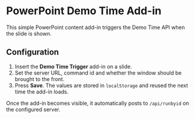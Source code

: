 # PowerPoint Demo Time Add-in

This simple PowerPoint content add-in triggers the Demo Time API when the slide is shown.

## Configuration

1. Insert the **Demo Time Trigger** add-in on a slide.
2. Set the server URL, command id and whether the window should be brought to the front.
3. Press **Save**. The values are stored in `localStorage` and reused the next time the add-in loads.

Once the add-in becomes visible, it automatically posts to `/api/runbyid` on the configured server.

